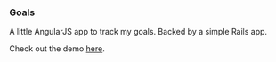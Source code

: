 ### Goals

A little AngularJS app to track my goals. Backed by a simple Rails app.

Check out the demo [here][demo-app].

[demo-app]: https://boiling-taiga-63048.herokuapp.com
